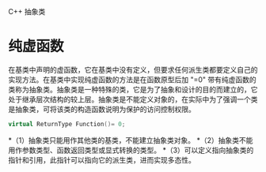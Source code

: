 C++ 抽象类
# 纯虚函数
在基类中声明的虚函数，它在基类中没有定义，但要求任何派生类都要定义自己的实现方法。在基类中实现纯虚函数的方法是在函数原型后加 "=0"
带有纯虚函数的类称为抽象类。抽象类是一种特殊的类，它是为了抽象和设计的目的而建立的，它处于继承层次结构的较上层。抽象类是不能定义对象的，在实际中为了强调一个类是抽象类，可将该类的构造函数说明为保护的访问控制权限。
```cpp
virtual ReturnType Function()= 0;
```
*（1）抽象类只能用作其他类的基类，不能建立抽象类对象。
*（2）抽象类不能用作参数类型、函数返回类型或显式转换的类型。
*（3）可以定义指向抽象类的指针和引用，此指针可以指向它的派生类，进而实现多态性。
